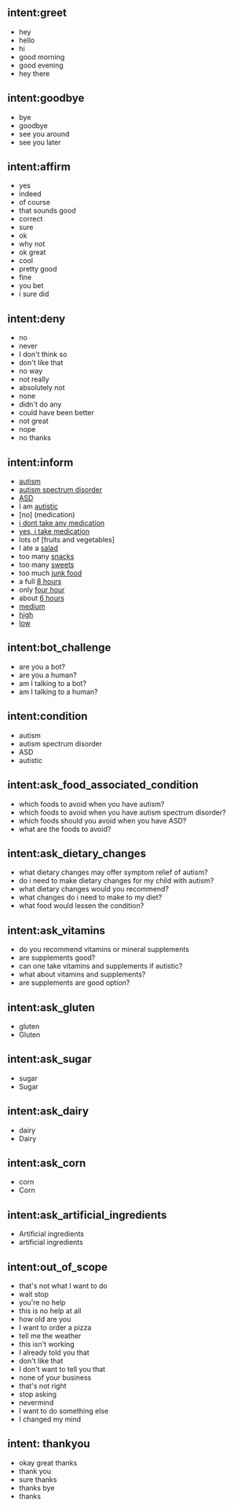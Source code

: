 ## intent:greet
- hey
- hello
- hi
- good morning
- good evening
- hey there


## intent:goodbye
- bye
- goodbye
- see you around
- see you later

## intent:affirm
- yes
- indeed
- of course
- that sounds good
- correct
- sure
- ok
- why not
- ok great
- cool
- pretty good
- fine
- you bet
- i sure did

## intent:deny
- no
- never
- I don't think so
- don't like that
- no way
- not really
- absolutely not
- none
- didn't do any
- could have been better
- not great
- nope
- no thanks

## intent:inform
- [autism](condition)
- [autism spectrum disorder](condition)
- [ASD](condition)
- I am [autistic](condition)
- [no] (medication)
- [i dont take any medication](medication)
- [yes, i take medication](medication)
- lots of [fruits and vegetables]
- I ate a [salad](diet)
- too many [snacks](diet)
- too many [sweets](diet)
- too much [junk food](diet)
- a full [8 hours](sleep)
- only [four hour](sleep)
- about [6 hours](sleep)
- [medium](stress)
- [high](stress)
- [low](stress)


## intent:bot_challenge
- are you a bot?
- are you a human?
- am I talking to a bot?
- am I talking to a human?


## intent:condition
- autism
- autism spectrum disorder
- ASD
- autistic

<!-- - down syndrome
- Attention deficit disorder
- ADD -->


<!-- ## intent:ask_nutrition_value
-  -->

## intent:ask_food_associated_condition
- which foods to avoid when you have autism?
- which foods to avoid when you have autism spectrum disorder?
- which foods should you avoid when you have ASD?
- what are the foods to avoid?

<!-- - which foods to avoid when you have ADD?
- which foods to avoid when you have down syndrome?
- which foods to avoid when you have ADD? -->
<!-- - is fish good for autism? -->

## intent:ask_dietary_changes
- what dietary changes may offer symptom relief of autism?
- do i need to make dietary changes for my child with autism?
- what dietary changes would you recommend?
- what changes do i need to make to my diet?
- what food would lessen the condition?

## intent:ask_vitamins
- do you recommend vitamins or mineral supplements
- are supplements good?
- can one take vitamins and supplements if autistic?
- what about vitamins and supplements?
- are supplements are good option?

## intent:ask_gluten
- gluten
- Gluten

## intent:ask_sugar
- sugar
- Sugar

## intent:ask_dairy
- dairy
- Dairy

## intent:ask_corn
- corn
- Corn

## intent:ask_artificial_ingredients
- Artificial ingredients
- artificial ingredients

## intent:out_of_scope
- that's not what I want to do
- wait stop
- you're no help
- this is no help at all
- how old are you
- I want to order a pizza
- tell me the weather
- this isn't working
- I already told you that
- don't like that
- I don't want to tell you that
- none of your business
- that's not right
- stop asking
- nevermind
- I want to do something else
- I changed my mind

## intent: thankyou
- okay great thanks
- thank you
- sure thanks
- thanks bye
- thanks